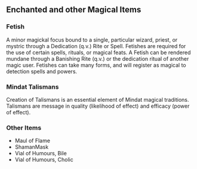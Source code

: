 ## Enchanted and other Magical Items

### Fetish
A minor magickal focus bound to a single, particular wizard, priest, or mystric through a
Dedication (q.v.) Rite or Spell. Fetishes are required for the use of certain spells, rituals,
or magical feats. A Fetish can be rendered mundane through a Banishing Rite (q.v.) or
the dedication ritual of another magic user. Fetishes can take many forms, and will
register as magical to detection spells and powers.

### Mindat Talismans
Creation of Talismans is an essential element of Mindat magical traditions.  Talismans are message in quality (likelihood of effect) and efficacy (power of effect).

### Other Items
* Maul of Flame
* ShamanMask
* Vial of Humours, Bile
* Vial of Humours, Cholic